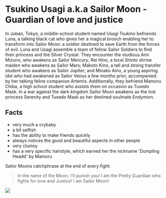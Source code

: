 # Tsukino Usagi a.k.a Sailor Moon - Guardian of love and justice 
In Juban, Tokyo, a middle-school student named Usagi Tsukino befriends Luna, a talking black cat who gives her a magical brooch enabling her to transform into Sailor Moon: a soldier destined to save Earth from the forces of evil. Luna and Usagi assemble a team of fellow Sailor Soldiers to find their princess and the Silver Crystal. They encounter the studious Ami Mizuno, who awakens as Sailor Mercury; Rei Hino, a local Shinto shrine maiden who awakens as Sailor Mars; Makoto Kino, a tall and strong transfer student who awakens as Sailor Jupiter; and Minako Aino, a young aspiring idol who had awakened as Sailor Venus a few months prior, accompanied by her talking feline companion Artemis. Additionally, they befriend Mamoru Chiba, a high school student who assists them on occasion as Tuxedo Mask. In a war against the dark kingdom Sailor Moon awakens as the lost princess Serenity and Tuxedo Mask as her destined soulmate Endymion. 

## Facts 
* very much a crybaby
* a bit selfish
* has the ability to make friends quickly
* always notices the good and beautiful aspects in other people
* very clumsy 
* has a very specific hairstyle, which earned her the nickname 'Dumpling Headd' by Mamoru 


Sailor Moons catchphrase at the end of every fight:
> In the name of the Moon, I'll punish you!
> I am the Pretty Guardian who fights for love and Justice! 
> I am Sailor Moon!


<img src="https://static.tvtropes.org/pmwiki/pub/images/The_Name_Of_The_Moon_colorfix_5744.png"/>
